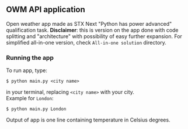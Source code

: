 ## OWM API application
Open weather app made as STX Next "Python has power advanced" qualification task. 
**Disclaimer**: this is version on the app done with code splitting and "architecture" with possibility of easy further expansion. For simplified all-in-one version, check `All-in-one solution` directory. 

### Running the app
To run app, type:<br>
```
$ python main.py <city name> 
```
in your terminal, replacing `<city name>` with your city. <br>
Example for `London`: 
``` 
$ python main.py London 
```

Output of app is one line containing temperature in Celsius degrees.